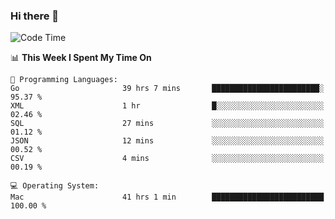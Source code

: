 ### Hi there 👋

<!--
**CrazyCollin/crazycollin** is a ✨ _special_ ✨ repository because its `README.md` (this file) appears on your GitHub profile.

Here are some ideas to get you started:

- 🔭 I’m currently working on ...
- 🌱 I’m currently learning ...
- 👯 I’m looking to collaborate on ...
- 🤔 I’m looking for help with ...
- 💬 Ask me about ...
- 📫 How to reach me: ...
- 😄 Pronouns: ...
- ⚡ Fun fact: ...
-->

<!--START_SECTION:waka-->
![Code Time](http://img.shields.io/badge/Code%20Time-2%2C777%20hrs%2017%20mins-blue)

📊 **This Week I Spent My Time On** 

```text
💬 Programming Languages: 
Go                       39 hrs 7 mins       ████████████████████████░   95.37 % 
XML                      1 hr                █░░░░░░░░░░░░░░░░░░░░░░░░   02.46 % 
SQL                      27 mins             ░░░░░░░░░░░░░░░░░░░░░░░░░   01.12 % 
JSON                     12 mins             ░░░░░░░░░░░░░░░░░░░░░░░░░   00.52 % 
CSV                      4 mins              ░░░░░░░░░░░░░░░░░░░░░░░░░   00.19 % 

💻 Operating System: 
Mac                      41 hrs 1 min        █████████████████████████   100.00 % 
```


<!--END_SECTION:waka-->
